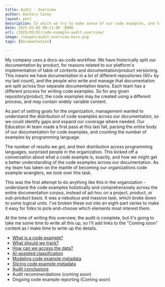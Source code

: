 ```yaml
---
title: Audit - Overview
author: Dachary Carey
layout: post
description: In which we try to make sense of our code examples, and track them.
date: 2025-03-02 00:11:00 -0000
url: /2025/03/02/code-example-audit-overview/
image: /images/audit-overview-hero.png
tags: [Documentation]

---
```


My company uses a docs-as-code workflow. We have historically split our documentation by product, for reasons related to our platform's implementation of table of contents and documentation/product versioning. This means we have documentation in a *lot* of different repositories (60+ by my last count), and the people who write and manage that documentation are split across four separate documentation teams. Each team has a different process for writing code examples. So for any given repository/product, the code examples may be created using a different process, and may contain widely variable content.

As part of setting goals for the organization, management wanted to understand the distribution of code examples across our documentation, so we could identify gaps and expand our coverage where needed. Our Education AI team made a first pass at this last fall, parsing the *entire* body of our documentation for code examples, and counting the number of examples by programming language.

The number of results we got, and their distribution across programming languages, surprised people in the organization. This kicked off a conversation about what a code example is, exactly, and how we might get a better understanding of the code examples across our documentation. As my team has taken on the mantle of becoming our organizations code example wranglers, we took over this task.

This was the first attempt to do anything like this in the organization - understand the code examples holistically and comprehensively across the entire documentation corpus, instead of ad-hoc on a project, product, or sub-product basis. It was a nebulous and massive task, which broke down to some logical units. I've broken these out into an eight-part series to make it easy for folks to pick-and-choose which elements most interest them.

At the time of writing this overview, the audit is complete, but it's going to take me some time to write all this up, so I'll add links to the "Coming soon" content as I make time to write up the details.

- [What is a code example?](http://dacharycarey.com/2025/03/02/audit-what-is-code-example/)
- [What should we track?](http://dacharycarey.com/2025/03/10/audit-what-to-track/)
- [How can we access the data?](http://dacharycarey.com/2025/03/16/audit-access-data/)
- [AI-assisted classification](http://dacharycarey.com/2025/03/23/audit-ai-assisted-classification/)
- [Modeling code example metadata](http://dacharycarey.com/2025/04/27/audit-model-code-example-metadata/)
- [Slicing code example metadata](http://dacharycarey.com/2025/08/23/audit-slice-code-example-data/)
- [Audit conclusions](http://dacharycarey.com/2025/09/07/audit-conclusions/)
- Audit recommendations (coming soon)
- Ongoing code example reporting (Coming soon)
